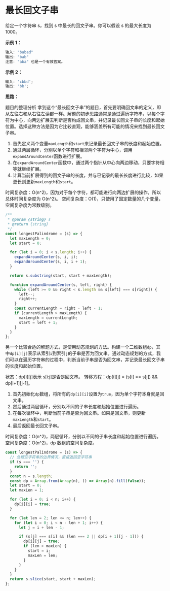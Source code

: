 # 最长回文子串

给定一个字符串 s，找到 s 中最长的回文子串。你可以假设 s 的最大长度为 1000。

**示例 1：**

```js
输入: "babad"
输出: "bab"
注意: "aba" 也是一个有效答案。
```

**示例 2：**

```js
输入: 'cbbd';
输出: 'bb';
```

**思路：**

题目的整理分析
拿到这个“最长回文子串”的题目，首先要明确回文串的定义，即从左往右和从右往左读都一样。解题的初步思路通常是通过遍历字符串，以每个字符为中心，向两边扩展去判断是否构成回文串，并记录最长回文子串的长度和起始位置。选择这种方法是因为它比较直观，能够涵盖所有可能的情况来找到最长回文子串。

1. 首先定义两个变量`maxLength`和`start`来记录最长回文子串的长度和起始位置。
2. 通过两层循环，分别以单个字符和相邻两个字符为中心，调用`expandAroundCenter`函数进行扩展。
3. 在`expandAroundCenter`函数中，通过两个指针从中心向两边移动，只要字符相等就继续扩展。
4. 计算当前扩展得到的回文子串的长度，并与已记录的最长长度进行比较，如果更长则更新`maxLength`和`start`。

时间复杂度：O(n^2)，因为对于每个字符，都可能进行向两边扩展的操作，所以总体时间复杂度为 O(n^2)。
空间复杂度：O(1)，只使用了固定数量的几个变量，空间复杂度为常数级别。

```javascript
/**
 * @param {string} s
 * @return {string}
 */
const longestPalindrome = (s) => {
  let maxLength = 0;
  let start = 0;

  for (let i = 0; i < s.length; i++) {
    expandAroundCenter(s, i, i);
    expandAroundCenter(s, i, i + 1);
  }

  return s.substring(start, start + maxLength);

  function expandAroundCenter(s, left, right) {
    while (left >= 0 && right < s.length && s[left] === s[right]) {
      left--;
      right++;
    }
    const currentLength = right - left - 1;
    if (currentLength > maxLength) {
      maxLength = currentLength;
      start = left + 1;
    }
  }
};
```

另一个比较合适的解题方式，是使用动态规划的方法。构建一个二维数组`dp`，其中`dp[i][j]`表示从索引`i`到索引`j`的子串是否为回文串。通过动态规划的方式，我们可以在遍历字符串的过程中，判断当前子串是否为回文串，并记录最长回文子串的长度和起始位置。

状态：dp[i][j]表示 s[i:j]是否是回文串。
转移方程：dp[i][j] = (s[i] == s[j]) && dp[i+1][j-1]。

1. 首先初始化`dp`数组，将所有的`dp[i][i]`设置为`true`，因为单个字符本身就是回文串。
2. 然后通过两层循环，分别以不同的子串长度和起始位置进行遍历。
3. 在每次循环中，判断当前子串是否为回文串。如果是回文串，则更新`maxLength`和`start`。
4. 最后返回最长回文子串。

时间复杂度：O(n^2)，两层循环，分别以不同的子串长度和起始位置进行遍历。
空间复杂度：O(n^2)，dp 数组的空间复杂度。

```js
const longestPalindrome = (s) => {
  // 处理空字符串的边界情况，直接返回空字符串
  if (s === '') {
    return '';
  }
  const n = s.length;
  const dp = Array.from(Array(n), () => Array(n).fill(false));
  let start = 0;
  let maxLen = 1;

  for (let i = 0; i < n; i++) {
    dp[i][i] = true;
  }

  for (let len = 2; len <= n; len++) {
    for (let i = 0; i < n - len + 1; i++) {
      let j = i + len - 1;

      if (s[j] === s[i] && (len === 2 || dp[i + 1][j - 1])) {
        dp[i][j] = true;
        if (len > maxLen) {
          start = i;
          maxLen = len;
        }
      }
    }
  }
  return s.slice(start, start + maxLen);
};
```

